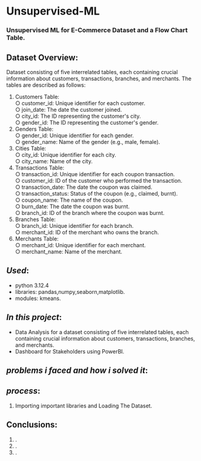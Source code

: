 # Unsupervised-ML <br/>
### Unsupervised ML for E-Commerce Dataset and a Flow Chart Table. <br/>
## Dataset Overview:  <br/>
Dataset consisting of five interrelated tables, each containing crucial information about customers, transactions, branches, and merchants. The tables are described as follows:  <br/>
1. Customers Table:  <br/>
○ customer_id: Unique identifier for each customer. <br/>
○ join_date: The date the customer joined. <br/>
○ city_id: The ID representing the customer's city. <br/>
○ gender_id: The ID representing the customer's gender. <br/>
2. Genders Table: <br/>
○ gender_id: Unique identifier for each gender. <br/>
○ gender_name: Name of the gender (e.g., male, female). <br/>
3. Cities Table: <br/>
○ city_id: Unique identifier for each city. <br/>
○ city_name: Name of the city. <br/>
4. Transactions Table: <br/>
○ transaction_id: Unique identifier for each coupon transaction. <br/>
○ customer_id: ID of the customer who performed the transaction. <br/>
○ transaction_date: The date the coupon was claimed. <br/>
○ transaction_status: Status of the coupon (e.g., claimed, burnt). <br/>
○ coupon_name: The name of the coupon. <br/>
○ burn_date: The date the coupon was burnt. <br/>
○ branch_id: ID of the branch where the coupon was burnt. <br/>
5. Branches Table: <br/>
○ branch_id: Unique identifier for each branch. <br/>
○ merchant_id: ID of the merchant who owns the branch. <br/>
6. Merchants Table: <br/>
○ merchant_id: Unique identifier for each merchant. <br/>
○ merchant_name: Name of the merchant. <br/>
## *Used*: <br/>
- python 3.12.4 <br/>
- libraries: pandas,numpy,seaborn,matplotlib. <br/>
- modules: kmeans. <br/>
## *In this project*: <br/>
- Data Analysis for a  dataset consisting of five interrelated tables, each containing crucial
information about customers, transactions, branches, and merchants. <br/>
- Dashboard for Stakeholders using PowerBI. <br/>
## *problems i faced and how i solved it*: <br/>

## *process*: <br/> 
1. Importing important libraries and Loading The Dataset. <br/> 
## Conclusions:
1. . <br/>
2. . <br/>
3. . <br/>

